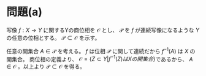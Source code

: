 # 問題(a)

写像 $f:X\to Y$ に関するYの商位相を $\mathscr{O}$ とし、 $\mathscr{P}$ を $f$ が連続写像になるような $Y$ の任意の位相とする。 $\mathscr{P} \subset \mathscr{O}$ を示す。

任意の開集合 $A \in \mathscr{P}$ を考える。 $f$ は位相 $\mathscr{P}$ に関して連続だから $f^{-1}(A)$ は $X$ の開集合。
商位相の定義より、 $\mathscr{O} = \lbrace Z \subset Y | f^{-1}(Z) は Xの開集合 \rbrace$であるから、 $A \in \mathscr{O}$ 。以上より $\mathscr{P} \subset \mathscr{O}$ を得る。
